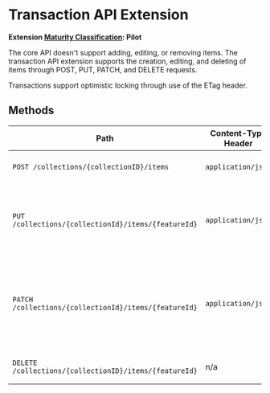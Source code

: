 # Transaction API Extension

**Extension [Maturity Classification](../README.md#extension-maturity): Pilot**

The core API doesn't support adding, editing, or removing items. The transaction API extension supports the creation, editing, and deleting of items through POST, PUT, PATCH, and DELETE requests.

Transactions support optimistic locking through use of the ETag header.

## Methods

| Path                                                  | Content-Type Header | Description |
| ----------------------------------------------------- | ------------------- | ----------- |
| `POST /collections/{collectionID}/items`              | `application/json`  | Adds a new item to a collection. |
| `PUT /collections/{collectionId}/items/{featureId}`   | `application/json`  | Updates an existing item by ID using a complete item description. |
| `PATCH /collections/{collectionId}/items/{featureId}` | `application/json`  | Updates an existing item by ID using a partial item description, compliant with [RFC 7386](https://tools.ietf.org/html/rfc7386). |
| `DELETE /collections/{collectionID}/items/{featureId}`| n/a                 | Deletes an existing item by ID. |